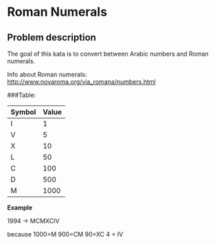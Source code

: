 # Roman Numerals

## Problem description

The goal of this kata is to convert between Arabic numbers and Roman numerals.  

Info about Roman numerals: http://www.novaroma.org/via_romana/numbers.html

###Table:

| Symbol  | Value    |
| ------- | -------- |
| I       |    1     |
| V       |    5     |
| X       |   10     |
| L       |   50     |
| C       |  100     |
| D       |  500     |
| M       | 1000     |


**Example**

1994 -> MCMXCIV

because 1000=M 900=CM 90=XC 4 = IV